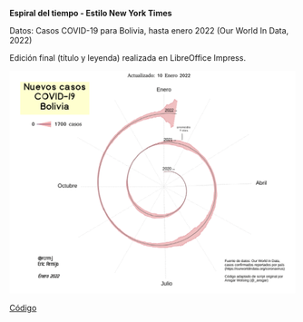 **Espiral del tiempo - Estilo New York Times**

Datos: Casos COVID-19 para Bolivia, hasta enero 2022 (Our World In Data, 2022)

Edición final (título y leyenda) realizada en LibreOffice Impress. 

![](salida/nuevos_casos_covid-19_Bolivia_2020-2022ene.png)

[Código](ny_corona_spiral_chart_Bolivia.R)
